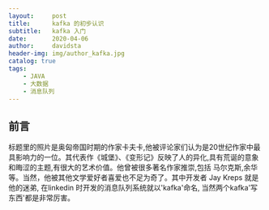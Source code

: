 ```yaml
---
layout:     post
title:      kafka 的初步认识 
subtitle:   kafka 入门
date:       2020-04-06
author:     davidsta
header-img: img/author_kafka.jpg
catalog: true
tags:
    - JAVA
    - 大数据
    - 消息队列
---
```


## 前言  

   标题里的照片是奥匈帝国时期的作家卡夫卡,他被评论家们认为是20世纪作家中最具影响力的一位。其代表作《城堡》、《变形记》反映了人的异化,具有荒诞的意象和晦涩的主题,有很大的艺术价值。他曾被很多著名作家推崇,包括 马尔克斯,余华等。当然，他被其他文学爱好者喜爱也不足为奇了。其中开发者 Jay Kreps 就是他的迷弟, 在linkedin 时开发的消息队列系统就以'kafka'命名, 当然两个kafka'写东西'都是非常厉害。
   